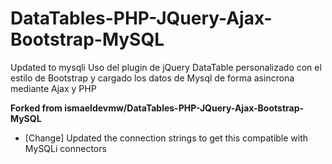 # DataTables-PHP-JQuery-Ajax-Bootstrap-MySQL
Updated to mysqli Uso del plugin de jQuery DataTable personalizado con el estilo de Bootstrap y cargado los datos de Mysql de forma asincrona mediante Ajax y PHP

**Forked from ismaeldevmw/DataTables-PHP-JQuery-Ajax-Bootstrap-MySQL**

* [Change] Updated the connection strings to get this compatible with MySQLi connectors

